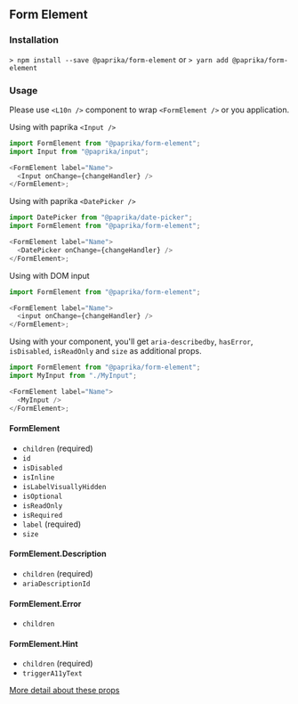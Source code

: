 ## Form Element

### Installation

`> npm install --save @paprika/form-element`
or
`> yarn add @paprika/form-element`

### Usage

Please use `<L10n />` component to wrap `<FormElement />` or you application.

Using with paprika `<Input />`

```js
import FormElement from "@paprika/form-element";
import Input from "@paprika/input";

<FormElement label="Name">
  <Input onChange={changeHandler} />
</FormElement>;
```

Using with paprika `<DatePicker />`

```js
import DatePicker from "@paprika/date-picker";
import FormElement from "@paprika/form-element";

<FormElement label="Name">
  <DatePicker onChange={changeHandler} />
</FormElement>;
```

Using with DOM input

```js
import FormElement from "@paprika/form-element";

<FormElement label="Name">
  <input onChange={changeHandler} />
</FormElement>;
```

Using with your component, you'll get `aria-describedby`, `hasError`, `isDisabled`, `isReadOnly` and `size` as additional props.

```js
import FormElement from "@paprika/form-element";
import MyInput from "./MyInput";

<FormElement label="Name">
  <MyInput />
</FormElement>;
```

#### FormElement

- `children` (required)
- `id`
- `isDisabled`
- `isInline`
- `isLabelVisuallyHidden`
- `isOptional`
- `isReadOnly`
- `isRequired`
- `label` (required)
- `size`

#### FormElement.Description

- `children` (required)
- `ariaDescriptionId`

#### FormElement.Error

- `children`

#### FormElement.Hint

- `children` (required)
- `triggerA11yText`

[More detail about these props](https://github.com/acl-services/paprika/blob/master/packages/FormElement/src/FormElement.js)
